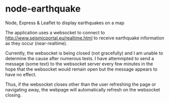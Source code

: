 # node-earthquake
Node, Express &amp; Leaflet to display earthquakes on a map

The application uses a websocket to connect to http://www.seismicportal.eu/realtime.html to receive earthquake information as they occur (near-realtime).

Currently, the websocket is being closed (not gracefully) and I am unable to determine the cause after numerous tests.  I have attemmpted to send a message (some text) to the websocket server every few minutes in the hope that the websocket would remain open but the message appears to have no effect.

Thus, if the websocket closes other than the user refreshing the page or navigating away, the webpage will automatically refresh on the websocket closing.


